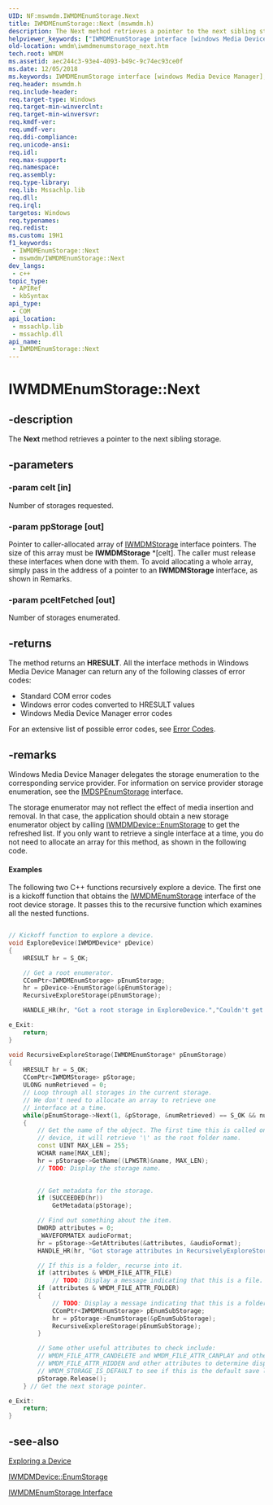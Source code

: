 ```yaml
---
UID: NF:mswmdm.IWMDMEnumStorage.Next
title: IWMDMEnumStorage::Next (mswmdm.h)
description: The Next method retrieves a pointer to the next sibling storage.
helpviewer_keywords: ["IWMDMEnumStorage interface [windows Media Device Manager]","Next method","IWMDMEnumStorage.Next","IWMDMEnumStorage::Next","IWMDMEnumStorageNext","Next","Next method [windows Media Device Manager]","Next method [windows Media Device Manager]","IWMDMEnumStorage interface","mswmdm/IWMDMEnumStorage::Next","wmdm.iwmdmenumstorage_next"]
old-location: wmdm\iwmdmenumstorage_next.htm
tech.root: WMDM
ms.assetid: aec244c3-93e4-4093-b49c-9c74ec93ce0f
ms.date: 12/05/2018
ms.keywords: IWMDMEnumStorage interface [windows Media Device Manager],Next method, IWMDMEnumStorage.Next, IWMDMEnumStorage::Next, IWMDMEnumStorageNext, Next, Next method [windows Media Device Manager], Next method [windows Media Device Manager],IWMDMEnumStorage interface, mswmdm/IWMDMEnumStorage::Next, wmdm.iwmdmenumstorage_next
req.header: mswmdm.h
req.include-header: 
req.target-type: Windows
req.target-min-winverclnt: 
req.target-min-winversvr: 
req.kmdf-ver: 
req.umdf-ver: 
req.ddi-compliance: 
req.unicode-ansi: 
req.idl: 
req.max-support: 
req.namespace: 
req.assembly: 
req.type-library: 
req.lib: Mssachlp.lib
req.dll: 
req.irql: 
targetos: Windows
req.typenames: 
req.redist: 
ms.custom: 19H1
f1_keywords:
 - IWMDMEnumStorage::Next
 - mswmdm/IWMDMEnumStorage::Next
dev_langs:
 - c++
topic_type:
 - APIRef
 - kbSyntax
api_type:
 - COM
api_location:
 - mssachlp.lib
 - mssachlp.dll
api_name:
 - IWMDMEnumStorage::Next
---
```


# IWMDMEnumStorage::Next


## -description

The <b>Next</b> method retrieves a pointer to the next sibling storage.

## -parameters

### -param celt [in]

Number of storages requested.

### -param ppStorage [out]

Pointer to caller-allocated array of <a href="/windows/desktop/api/mswmdm/nn-mswmdm-iwmdmstorage">IWMDMStorage</a> interface pointers. The size of this array must be <b>IWMDMStorage</b> *[celt]. The caller must release these interfaces when done with them. To avoid allocating a whole array, simply pass in the address of a pointer to an <b>IWMDMStorage</b> interface, as shown in Remarks.

### -param pceltFetched [out]

Number of storages enumerated.

## -returns

The method returns an <b>HRESULT</b>. All the interface methods in Windows Media Device Manager can return any of the following classes of error codes:

<ul>
<li>Standard COM error codes </li>
<li>Windows error codes converted to HRESULT values </li>
<li>Windows Media Device Manager error codes </li>
</ul>
For an extensive list of possible error codes, see <a href="/windows/desktop/WMDM/error-codes">Error Codes</a>.

## -remarks

Windows Media Device Manager delegates the storage enumeration to the corresponding service provider. For information on service provider storage enumeration, see the <a href="/windows/desktop/api/mswmdm/nn-mswmdm-imdspenumstorage">IMDSPEnumStorage</a> interface.

The storage enumerator may not reflect the effect of media insertion and removal. In that case, the application should obtain a new storage enumerator object by calling <a href="/windows/desktop/api/mswmdm/nf-mswmdm-iwmdmdevice-enumstorage">IWMDMDevice::EnumStorage</a> to get the refreshed list. If you only want to retrieve a single interface at a time, you do not need to allocate an array for this method, as shown in the following code.


#### Examples

The following two C++ functions recursively explore a device. The first one is a kickoff function that obtains the <a href="/windows/desktop/api/mswmdm/nn-mswmdm-iwmdmenumstorage">IWMDMEnumStorage</a> interface of the root device storage. It passes this to the recursive function which examines all the nested functions.


```cpp

// Kickoff function to explore a device.
void ExploreDevice(IWMDMDevice* pDevice)
{
    HRESULT hr = S_OK;

    // Get a root enumerator.
    CComPtr<IWMDMEnumStorage> pEnumStorage;
    hr = pDevice->EnumStorage(&pEnumStorage);
    RecursiveExploreStorage(pEnumStorage);

    HANDLE_HR(hr, "Got a root storage in ExploreDevice.","Couldn't get a root storage in ExploreDevice.");

e_Exit:
    return;
}

void RecursiveExploreStorage(IWMDMEnumStorage* pEnumStorage)
{
    HRESULT hr = S_OK;
    CComPtr<IWMDMStorage> pStorage;
    ULONG numRetrieved = 0;
    // Loop through all storages in the current storage.
    // We don't need to allocate an array to retrieve one 
    // interface at a time.
    while(pEnumStorage->Next(1, &pStorage, &numRetrieved) == S_OK && numRetrieved == 1)
    {
        // Get the name of the object. The first time this is called on a 
        // device, it will retrieve '\' as the root folder name.
        const UINT MAX_LEN = 255;
        WCHAR name[MAX_LEN];
        hr = pStorage->GetName((LPWSTR)&name, MAX_LEN);
        // TODO: Display the storage name.

    
        // Get metadata for the storage.
        if (SUCCEEDED(hr))
            GetMetadata(pStorage);

        // Find out something about the item.
        DWORD attributes = 0;
        _WAVEFORMATEX audioFormat;
        hr = pStorage->GetAttributes(&attributes, &audioFormat);
        HANDLE_HR(hr, "Got storage attributes in RecursivelyExploreStorage.","Couldn't get storage attributes in RecursivelyExploreStorage.");

        // If this is a folder, recurse into it.
        if (attributes & WMDM_FILE_ATTR_FILE)
            // TODO: Display a message indicating that this is a file.
        if (attributes & WMDM_FILE_ATTR_FOLDER)
        {
            // TODO: Display a message indicating that this is a folder.
            CComPtr<IWMDMEnumStorage> pEnumSubStorage;
            hr = pStorage->EnumStorage(&pEnumSubStorage);
            RecursiveExploreStorage(pEnumSubStorage);
        }

        // Some other useful attributes to check include:
        // WMDM_FILE_ATTR_CANDELETE and WMDM_FILE_ATTR_CANPLAY and others to determine what can be done with a storage.
        // WMDM_FILE_ATTR_HIDDEN and other attributes to determine display characteristics,
        // WMDM_STORAGE_IS_DEFAULT to see if this is the default save location for new files.
        pStorage.Release();
    } // Get the next storage pointer.

e_Exit:
    return;
}

```

## -see-also

<a href="/windows/desktop/WMDM/exploring-a-device">Exploring a Device</a>



<a href="/windows/desktop/api/mswmdm/nf-mswmdm-iwmdmdevice-enumstorage">IWMDMDevice::EnumStorage</a>



<a href="/windows/desktop/api/mswmdm/nn-mswmdm-iwmdmenumstorage">IWMDMEnumStorage Interface</a>


